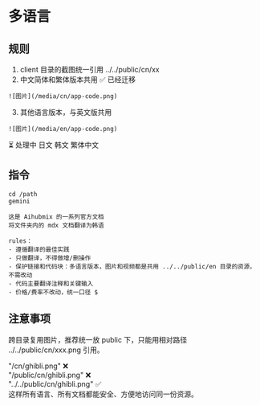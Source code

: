 # 多语言

## 规则
1. client 目录的截图统一引用 ../../public/cn/xx
2. 中文简体和繁体版本共用
✅ 已经迁移
```
![图片](/media/cn/app-code.png)
```

3. 其他语言版本，与英文版共用
```
![图片](/media/en/app-code.png)
```
⏳ 处理中
日文
韩文
繁体中文

## 指令

```shell Bash
cd /path
gemini

这是 Aihubmix 的一系列官方文档
将文件夹内的 mdx 文档翻译为韩语

rules：
- 遵循翻译的最佳实践
- 只做翻译，不得做增/删操作
- 保护链接和代码块：多语言版本，图片和视频都是共用 ../../public/en 目录的资源，不需改动
- 代码主要翻译注释和关键输入
- 价格/费率不改动，统一口径 $
```

## 注意事项
跨目录复用图片，推荐统一放 public 下，只能用相对路径 ../../public/cn/xxx.png 引用。

"/cn/ghibli.png" ❌  
"/public/cn/ghibli.png" ❌  
"../../public/cn/ghibli.png" ✅  
这样所有语言、所有文档都能安全、方便地访问同一份资源。
